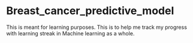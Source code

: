 # Breast_cancer_predictive_model
This is meant for learning purposes. This is to help me track my progress with learning streak in Machine learning as a whole.
